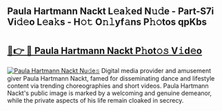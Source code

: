 ## Paula Hartmann Nackt L𝚎a𝚔ed N𝚞𝚍e - Part-S7i Vi𝚍𝚎o L𝚎a𝚔s - H𝚘𝚝 O𝚗𝚕yf𝚊ns P𝚑𝚘tos qpKbs

# <h2><a href="http://kf5oex.oniu.top/?m=Paula+Hartmann+Nackt">🔗👉 🔴 Paula Hartmann Nackt P𝚑ot𝚘𝚜 V𝚒d𝚎o</a></h2>

[![Paula Hartmann Nackt Nu𝚍e𝚜](https://i.imgur.com/0qMVB7G.gif)](http://kf5oex.oniu.top/?m=Paula+Hartmann+Nackt)
Digital media provider and amusement giver Paula Hartmann Nackt, famed for disseminating dance and lifestyle content via trending choreographies and short videos. Paula Hartmann Nackt's public image is marked by a welcoming and genuine demeanor, while the private aspects of his life remain cloaked in secrecy.  
